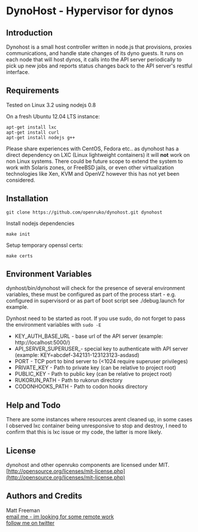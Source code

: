 # DynoHost - Hypervisor for dynos

## Introduction

Dynohost is a small host controller written in node.js that provisions, proxies
communications, and handle state changes of its dyno guests. It runs on each node
that will host dynos, it calls into the API server periodically to pick up new
jobs and reports status changes back to the API server's restful interface. 

## Requirements

Tested on Linux 3.2 using nodejs 0.8

On a fresh Ubuntu 12.04 LTS instance:  
```
apt-get install lxc
apt-get install curl
apt-get install nodejs g++
```

Please share experiences with CentOS, Fedora etc.. as dynohost has a direct dependency
on LXC (Linux lightweight containers) it will **not** work on non Linux systems. There
could be future scope to extend the system to work with Solaris zones, or FreeBSD jails,
or even other virtualization technologies like Xen, KVM and OpenVZ however this has 
not yet been considered.

## Installation

```
git clone https://github.com/openruko/dynohost.git dynohost  
```

Install nodejs dependencies
```
make init
```

Setup temporary openssl certs:
```
make certs
```

## Environment Variables

dynhost/bin/dynohost will check for the presence of several environment variables,
these must be configured as part of the process start - e.g. configured in 
supervisord or as part of boot script see ./debug.launch for example.

Dynhost need to be started as root. If you use sudo, do not forget to pass the environment variables with `sudo -E`

* KEY_AUTH_BASE_URL - base url of the API server (example: http://localhost:5000/)  
* API_SERVER_SUPERUSER_- special key to authenticate with API server (example: KEY=abcdef-342131-123123123-asdasd)
* PORT - TCP port to bind server to (<1024 require superuser privileges)
* PRIVATE_KEY - Path to private key (can be relative to project root)
* PUBLIC_KEY - Path to public key (can be relative to project root)
* RUKORUN_PATH - Path to rukorun directory
* CODONHOOKS_PATH - Path to codon hooks directory


## Help and Todo 

There are some instances where resources arent cleaned up, in some cases I 
observed lxc container being unresponsive to stop and destroy, I need to confirm 
that this is lxc issue or my code, the latter is more likely. 

## License

dynohost and other openruko components are licensed under MIT.  
[http://opensource.org/licenses/mit-license.php](http://opensource.org/licenses/mit-license.php)

## Authors and Credits

Matt Freeman  
[email me - im looking for some remote work](mailto:matt@nonuby.com)  
[follow me on twitter](http://www.twitter.com/nonuby )
